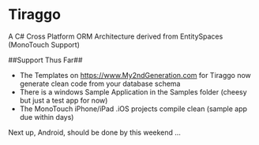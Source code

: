 Tiraggo
=======

A C# Cross Platform ORM Architecture derived from EntitySpaces (MonoTouch Support)

##Support Thus Far##
* The Templates on https://www.My2ndGeneration.com for Tiraggo now generate clean code from your database schema
* There is a windows Sample Application in the Samples folder (cheesy but just a test app for now)
* The MonoTouch iPhone/iPad .iOS projects compile clean (sample app due within days)

Next up, Android, should be done by this weekend ...
